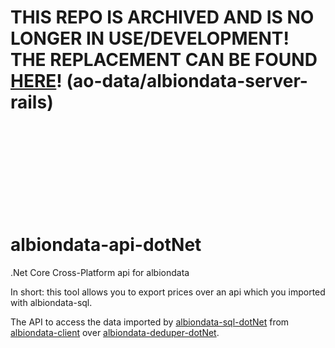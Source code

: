 # THIS REPO IS ARCHIVED AND IS NO LONGER IN USE/DEVELOPMENT! THE REPLACEMENT CAN BE FOUND [HERE](https://github.com/ao-data/albiondata-server-rails)! (ao-data/albiondata-server-rails)
<br/><br/><br/><br/><br/><br/><br/><br/>


# albiondata-api-dotNet
.Net Core Cross-Platform api for albiondata

In short: this tool allows you to export prices over an api which you imported with albiondata-sql.

The API to access the data imported by [albiondata-sql-dotNet](https://github.com/ao-data/albiondata-sql-dotnet) from [albiondata-client](https://github.com/ao-data/albiondata-client) over [albiondata-deduper-dotNet](https://github.com/ao-data/albiondata-deduper-dotnet/).
